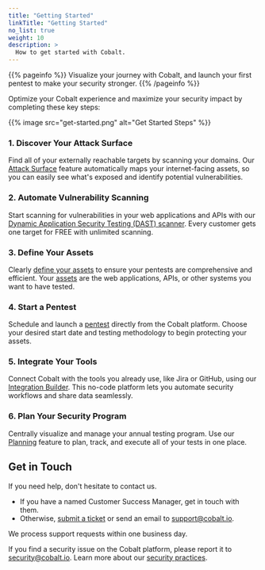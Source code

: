 ```yaml
---
title: "Getting Started"
linkTitle: "Getting Started"
no_list: true
weight: 10
description: >
  How to get started with Cobalt.
---
```


{{% pageinfo %}}
Visualize your journey with Cobalt, and launch your first pentest to make your security stronger.
{{% /pageinfo %}}

Optimize your Cobalt experience and maximize your security impact by completing these key steps:

{{% image src="get-started.png" alt="Get Started Steps" %}}

### 1. Discover Your Attack Surface

Find all of your externally reachable targets by scanning your domains. Our [Attack Surface](/attack-surface) feature automatically maps your internet-facing assets, so you can easily see what's exposed and identify potential vulnerabilities.
 
### 2. Automate Vulnerability Scanning

Start scanning for vulnerabilities in your web applications and APIs with our [Dynamic Application Security Testing (DAST) scanner](/scans). Every customer gets one target for FREE with unlimited scanning.

### 3. Define Your Assets

Clearly [define your assets](/assets/create-asset) to ensure your pentests are comprehensive and efficient. Your [assets](/assets/asset-types) are the web applications, APIs, or other systems you want to have tested.

### 4. Start a Pentest

Schedule and launch a [pentest](/pentests) directly from the Cobalt platform. Choose your desired start date and testing methodology to begin protecting your assets.

### 5. Integrate Your Tools

Connect Cobalt with the tools you already use, like Jira or GitHub, using our [Integration Builder](/integrations/integrationbuilder). This no-code platform lets you automate security workflows and share data seamlessly.

### 6. Plan Your Security Program

Centrally visualize and manage your annual testing program. Use our [Planning](/planning) feature to plan, track, and execute all of your tests in one place.

## Get in Touch

If you need help, don't hesitate to contact us.

- If you have a named Customer Success Manager, get in touch with them.
- Otherwise, [submit a ticket](https://cobaltio.zendesk.com/hc/en-us/requests/new) or send an email to support@cobalt.io.

We process support requests within one business day.

If you find a security issue on the Cobalt platform, please report it to security@cobalt.io. Learn more about our [security practices](https://cobalt.io/security/practices).
